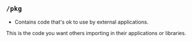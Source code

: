 ## `/pkg`

- Contains code that's ok to use by external applications.

This is the code you want others importing in their applications or libraries.
